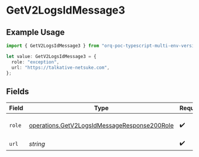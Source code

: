 # GetV2LogsIdMessage3

## Example Usage

```typescript
import { GetV2LogsIdMessage3 } from "orq-poc-typescript-multi-env-version/models/operations";

let value: GetV2LogsIdMessage3 = {
  role: "exception",
  url: "https://talkative-netsuke.com",
};
```

## Fields

| Field                                                                                                        | Type                                                                                                         | Required                                                                                                     | Description                                                                                                  |
| ------------------------------------------------------------------------------------------------------------ | ------------------------------------------------------------------------------------------------------------ | ------------------------------------------------------------------------------------------------------------ | ------------------------------------------------------------------------------------------------------------ |
| `role`                                                                                                       | [operations.GetV2LogsIdMessageResponse200Role](../../models/operations/getv2logsidmessageresponse200role.md) | :heavy_check_mark:                                                                                           | The role of the prompt message                                                                               |
| `url`                                                                                                        | *string*                                                                                                     | :heavy_check_mark:                                                                                           | N/A                                                                                                          |